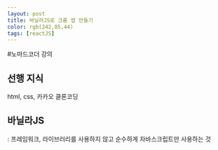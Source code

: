 ```yaml
---
layout: post
title: 바닐라JS로 크롬 앱 만들기
color: rgb(242,85,44)
tags: [reactJS]
---
```


#노마드코더 강의

## 선행 지식
html, css, 카카오 클론코딩

## 바닐라JS
: 프레임워크, 라이브러리를 사용하지 않고 순수하게 자바스크립트만 사용하는 것


